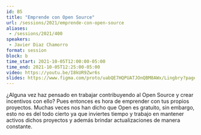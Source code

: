 ```yaml
---
id: B5
title: "Emprende con Open Source"
url: /sessions/2021/emprende-con-open-source
aliases:
 - /sessions/2021/400
speakers:
 - Javier Diaz Chamorro
format: session
block: b
time_start: 2021-10-05T12:00:00-05:00
time_end: 2021-10-05T12:25:00-05:00
video: https://youtu.be/I8kUR9Zwr6s
slides: https://www.figma.com/proto/uabQE7HQPUATJOnQBM8AWx/Lingbry?page-id=1312%3A67&node-id=1312%3A68&viewport=277%2C48%2C0.07&scaling=contain
---
```


¿Alguna vez haz pensado en trabajar contribuyendo al Open Source y crear incentivos con ello? Pues entonces es hora de emprender con tus propios proyectos. Muchas veces nos han dicho que Open es gratuito, sin embargo, esto no es del todo cierto ya que inviertes tiempo y trabajo en mantener activos dichos proyectos y además brindar actualizaciones de manera constante.